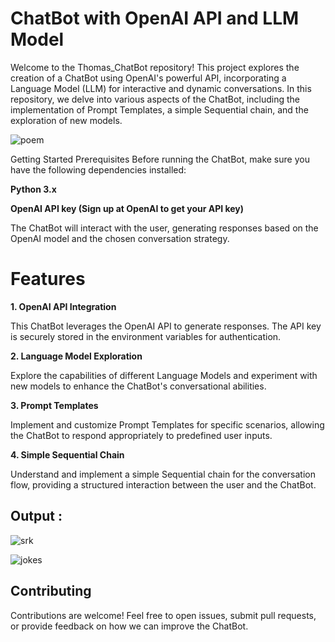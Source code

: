 # ChatBot with OpenAI API and LLM Model
Welcome to the Thomas_ChatBot repository! This project explores the creation of a ChatBot using OpenAI's powerful API, incorporating a Language Model (LLM) for interactive and dynamic conversations. In this repository, we delve into various aspects of the ChatBot, including the implementation of Prompt Templates, a simple Sequential chain, and the exploration of new models.

![poem](https://github.com/NextIn035846/Langchain/assets/72642100/974a1500-c221-4cb6-b5c1-a0f5af661056)

Getting Started
Prerequisites
Before running the ChatBot, make sure you have the following dependencies installed:

__Python 3.x__

__OpenAI API key (Sign up at OpenAI to get your API key)__

The ChatBot will interact with the user, generating responses based on the OpenAI model and the chosen conversation strategy.

# Features

__1. OpenAI API Integration__

This ChatBot leverages the OpenAI API to generate responses. The API key is securely stored in the environment variables for authentication.

__2. Language Model Exploration__

Explore the capabilities of different Language Models and experiment with new models to enhance the ChatBot's conversational abilities.

__3. Prompt Templates__

Implement and customize Prompt Templates for specific scenarios, allowing the ChatBot to respond appropriately to predefined user inputs.

__4. Simple Sequential Chain__

Understand and implement a simple Sequential chain for the conversation flow, providing a structured interaction between the user and the ChatBot.
## Output :

![srk](https://github.com/NextIn035846/Langchain/assets/72642100/6d465fb9-6e63-41d2-a4bf-7b3092345252)

![jokes](https://github.com/NextIn035846/Langchain/assets/72642100/feb9440b-4daf-44e8-898f-e6144a0068e9)

## Contributing
Contributions are welcome! Feel free to open issues, submit pull requests, or provide feedback on how we can improve the ChatBot.
